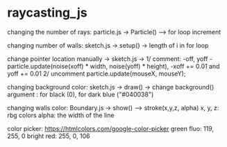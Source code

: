 # raycasting_js
changing the number of rays: particle.js -> Particle() --> for loop increment

changing number of walls: sketch.js -> setup() -> length of i in for loop

change pointer location manually -> sketch.js -> 
1/ comment:
-off, yoff
-particle.update(noise(xoff) * width, noise(yoff) * height),
-xoff += 0.01 and yoff += 0.01
2/ uncomment particle.update(mouseX, mouseY);

changing background color: sketch.js -> draw() -> change background() argument : for black (0), for dark blue ("#040038")

changing walls color: Boundary.js -> show() --> stroke(x,y,z, alpha)
x, y, z: rbg colors
alpha: the width of the line

color picker: https://htmlcolors.com/google-color-picker
green fluo: 119, 255, 0
bright red: 255, 0, 106